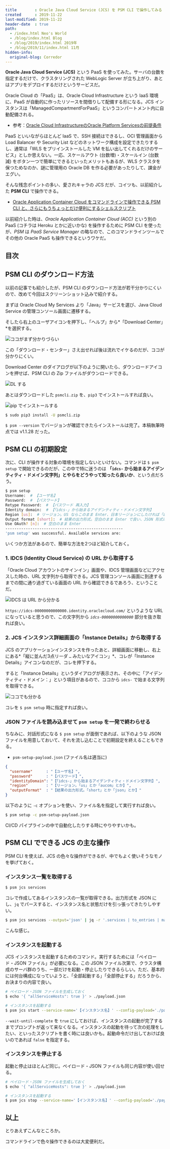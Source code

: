 ```yaml
---
title        : Oracle Java Cloud Service (JCS) を PSM CLI で操作してみる
created      : 2019-11-22
last-modified: 2019-11-22
header-date  : true
path:
  - /index.html Neo's World
  - /blog/index.html Blog
  - /blog/2019/index.html 2019年
  - /blog/2019/11/index.html 11月
hidden-info:
  original-blog: Corredor
---
```


**Oracle Java Cloud Service (JCS)** という PaaS を使ってみた。サーバの台数を指定するだけで、クラスタリングされた WebLogic Server が立ち上がり、あとはアプリをデプロイするだけというサービスだ。

Oracle Cloud の「PaaS」は、Oracle Cloud Infrastructure という IaaS 環境に、PaaS が自動的に作ったリソースを間借りして配備する形になる。JCS インスタンスは「ManagedCompartmentForPaaS」というコンパートメント内に自動配備される。

- 参考：[Oracle Cloud InfrastructureのOracle Platform Servicesの前提条件](https://docs.oracle.com/cd/E97706_01/Content/General/Reference/PaaSprereqs.htm)

PaaS といいながらほとんど IaaS で、SSH 接続はできるし、OCI 管理画面から Load Balancer や Security List などのネットワーク構成を設定できたりするし、通常は「WLS をプリインストールした VM を払い出してくれるだけのサービス」としか思えない。一応、スケールアウト (台数増)・スケールイン (台数減) をボタン一つで簡単にできるといったメリットもあるが、WLS クラスタを保つためなのか、謎に管理用の Oracle DB を作る必要があったりして、課金がエグい。

そんな残念ポイントの多い、愛されキャラの JCS だが、コイツも、以前紹介した **PSM CLI** で操作できる。

- [Oracle Application Container Cloud をコマンドラインで操作できる PSM CLI と、さらにもうちょっとだけ便利にするシェルスクリプト](/blog/2019/03/23-01.html)

以前紹介した時は、*Oracle Application Container Cloud (ACC)* という別の PaaS (コチラは Heroku とかに近いかな) を操作するために PSM CLI を使ったが、*PSM* は *PaaS Service Manager* の略なので、このコマンドラインツールでその他の Oracle PaaS も操作できるというワケだ。

## 目次

## PSM CLI のダウンロード方法

以前の記事でも紹介したが、PSM CLI のダウンロード方法が若干分かりにくいので、改めて今回はスクリーンショット込みで紹介する。

まずは Oracle Cloud My Services より「Java」サービスを選び、Java Cloud Service の管理コンソール画面に遷移する。

そしたら右上のユーザアイコンを押下し、「ヘルプ」から*「Download Center」*を選択する。

![ココがまず分かりづらい](22-02-01.png)

この「ダウンロード・センター」さえ出せれば後は流れでイケるのだが、ココが分かりにくい。

Download Center のダイアログが以下のように開いたら、ダウンロードアイコンを押せば、PSM CLI の Zip ファイルがダウンロードできる。

![DL する](22-02-02.png)

あとはダウンロードした `psmcli.zip` を、`pip3` でインストールすれば良い。

![pip でインストールする](22-02-03.jpg)

```bash
$ sudo pip3 install -U psmcli.zip
```

`$ psm --version` でバージョンが確認できたらインストールは完了。本稿執筆時点では v1.1.28 だった。

## PSM CLI の初期設定

次に、CLI が操作する対象の環境を指定しないといけない。コマンドは `$ psm setup` で開始できるのだが、この中で特に迷うのは **「`idcs-` から始まるアイデンティティ・ドメイン文字列」とやらをどうやって知ったら良いか**、という点だろう。

```bash
$ psm setup
Username:  # 【ユーザ名】
Password:  # 【パスワード】
Retype Password:  # 【パスワード 再入力】
Identity domain:  # 【「idcs-」から始まるアイデンティティ・ドメイン文字列】
Region [us]:  # リージョン。US ならこのまま Enter、日本リージョンにしたければ「aucom」と入力する
Output format [short]:  # 結果の出力形式。空白のまま Enter で良い、JSON 形式にしたければ「json」と入力する
Use OAuth? [n]:  # 空白のまま Enter
----------------------------------------------------
'psm setup' was successful. Available services are:
```

いくつか方法があるので、簡単な方法を2つほど紹介しておく。

### 1. IDCS (Identity Cloud Service) の URL から取得する

「Oracle Cloud アカウントのサインイン」画面や、IDCS 管理画面などにアクセスした時の、URL 文字列から取得できる。JCS 管理コンソール画面に到達するまでの間に通り過ぎている画面の URL から確認できるであろう、ということだ。

![IDCS は URL から分かる](22-02-04.png)

`https://idcs-00000000000000.identity.oraclecloud.com/` というような URL になっていると思うので、この文字列から *`idcs-00000000000000`* 部分を抜き取れば良い。

### 2. JCS インスタンス詳細画面の「Instance Details」から取得する

JCS のアプリケーションインスタンスを作ったあと、詳細画面に移動し、右上にある*「縦に並んだ3点リーダ `…` みたいなアイコン」*、コレが「Instance Details」アイコンなのだが、コレを押下する。

すると「Instance Details」というダイアログが表示され、その中に「アイデンティティ・ドメイン：」という項目があるので、ココから `idcs-` で始まる文字列を取得できる。

![ココでも分かる](22-02-05.png)

コレを `$ psm setup` 時に指定すれば良い。

### JSON ファイルを読み込ませて `psm setup` を一発で終わらせる

ちなみに、対話形式になる `$ psm setup` が面倒であれば、以下のような JSON ファイルを用意しておいて、それを流し込むことで初期設定を終えることもできる。

- `psm-setup-payload.json` (ファイル名は適当に)

```json
{
  "username"      : "【ユーザ名】",
  "password"      : "【パスワード】",
  "identityDomain": "【「idcs-」から始まるアイデンティティ・ドメイン文字列】",
  "region"        : "【リージョン。「us」とか「aucom」とか】",
  "outputFormat"  : "【結果の出力形式。「short」とか「json」とか】"
}
```

以下のように `-c` オプションを使い、ファイル名を指定して実行すれば良い。

```bash
$ psm setup -c psm-setup-payload.json
```

CI/CD パイプラインの中で自動化したりする時にやりやすいかも。

## PSM CLI でできる JCS の主な操作

PSM CLI を使えば、JCS の色々な操作ができるが、中でもよく使いそうなモノを挙げておく。

### インスタンス一覧を取得する

```bash
$ psm jcs services
```

コレで作成してあるインスタンスの一覧が取得できる。出力形式を JSON にし、`jq` でパースすると、インスタンス名と状態だけを引っ張ってきたりしやすい。

```bash
$ psm jcs services --output='json' | jq -r '.services | to_entries | map(.key + " : " + .value.state)[]'
```

こんな感じ。

### インスタンスを起動する

JCS インスタンスを起動するためのコマンド。実行するためには「ペイロード・JSON ファイル」が必要になる。この JSON ファイル次第で、クラスタ構成のサーバ群のうち、一部だけを起動・停止したりできるらしい。ただ、基本的には何台構成になっていようと、「全部起動する」「全部停止する」だろうから、お決まりの内容で良い。

```bash
# ペイロード・JSON ファイルを生成しておく
$ echo '{ "allServiceHosts": true }' > ./payload.json

# インスタンスを起動する
$ psm jcs start --service-name='【インスタンス名】' --config-payload='./payload.json' --output-format='json' --wait-until-complete='true'
```

`--wait-until-complete` を `true` にしておけば、インスタンスの起動が完了するまでプロンプトが返って来なくなる。インスタンスの起動を待って次の処理をしたい、といったスクリプトを書く時には良いかも。起動命令だけ出しておけば良いのであれば `false` を指定する。

### インスタンスを停止する

起動と停止はほとんど同じ。ペイロード・JSON ファイルも同じ内容が使い回せる。

```bash
# ペイロード・JSON ファイルを生成しておく
$ echo '{ "allServiceHosts": true }' > ./payload.json

# インスタンスを起動する
$ psm jcs stop --service-name='【インスタンス名】' --config-payload='./payload.json' --output-format='json' --wait-until-complete='true'
```

## 以上

とりあえずこんなところか。

コマンドラインで色々操作できるのは大変便利だ。
